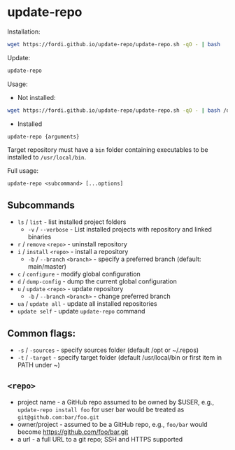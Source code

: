 # update-repo

Installation:

```bash
wget https://fordi.github.io/update-repo/update-repo.sh -qO - | bash
```

Update:

```bash
update-repo
```

Usage:

- Not installed:

```bash
wget https://fordi.github.io/update-repo/update-repo.sh -qO - | bash /dev/stdin {arguments}
```

- Installed

```bash
update-repo {arguments}
```

Target repository must have a `bin` folder containing executables to be installed to `/usr/local/bin`.

Full usage:

`update-repo <subcommand> [...options]`

## Subcommands

 - `ls` / `list` - list installed project folders
     - `-v` / `--verbose` - List installed projects with repository and linked binaries
 - `r` / `remove` `<repo>` - uninstall repository
 - `i` / `install` `<repo>` - install a repository
     - `-b` / `--branch` `<branch>` - specify a preferred branch (default: main/master)
 - `c` / `configure` - modify global configuration
 - `d` / `dump-config` - dump the current global configuration
 - `u` / `update` `<repo>` - update repository
      - `-b` / `--branch` `<branch>` - change preferred branch
 - `ua` / `update all` - update all installed repositories
 - `update self` - update `update-repo` command

## Common flags:
 - `-s` / `-sources` - specify sources folder (default /opt or ~/.repos)
 - `-t` / `-target` - specify target folder (default /usr/local/bin or first item in PATH under ~)

## `<repo>`
 - project name - a GitHub repo assumed to be owned by $USER, e.g., `update-repo install foo` for user bar would be treated as `git@github.com:bar/foo.git`
 - owner/project - assumed to be a GitHub repo, e.g., `foo/bar` would become https://github.com/foo/bar.git
 - a url - a full URL to a git repo; SSH and HTTPS supported
